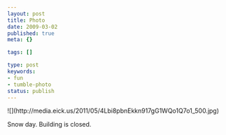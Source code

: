 ```yaml
---
layout: post
title: Photo
date: 2009-03-02
published: true
meta: {}

tags: []

type: post
keywords:
- fun
- tumble-photo
status: publish
---
```

<div class="figure">            ![](http://media.eick.us/2011/05/4Lbi8pbnEkkn917gG1WQo1Q7o1_500.jpg)        </div>

Snow day. Building is closed.

